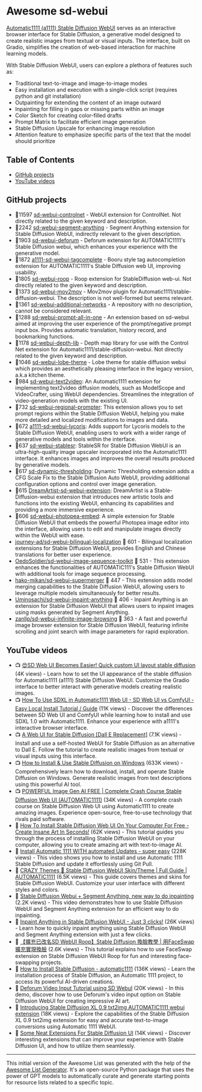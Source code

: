 # Awesome sd-webui

[Automatic1111 (a1111) Stable Diffusion WebUI](https://github.com/AUTOMATIC1111/stable-diffusion-webui) serves as an interactive browser interface for Stable Diffusion, a generative model designed to create realistic images from textual or visual inputs. The interface, built on Gradio, simplifies the creation of web-based interaction for machine learning models.

With Stable Diffusion WebUI, users can explore a plethora of features such as:

* Traditional text-to-image and image-to-image modes
* Easy installation and execution with a single-click script (requires python and git installation)
* Outpainting for extending the content of an image outward
* Inpainting for filling in gaps or missing parts within an image
* Color Sketch for creating color-filled drafts
* Prompt Matrix to facilitate efficient image generation
* Stable Diffusion Upscale for enhancing image resolution
* Attention feature to emphasize specific parts of the text that the model should prioritize


## Table of Contents

- [GitHub projects](#github-projects)
- [YouTube videos](#youtube-videos)

## GitHub projects

- 🌟11597 [sd-webui-controlnet](https://github.com/Mikubill/sd-webui-controlnet) - WebUI extension for ControlNet. Not directly related to the given keyword and description.
- 🌟2242 [sd-webui-segment-anything](https://github.com/continue-revolution/sd-webui-segment-anything) - Segment Anything extension for Stable Diffusion WebUI, indirectly relevant to the given description.
- 🌟1903 [sd-webui-deforum](https://github.com/deforum-art/sd-webui-deforum) - Deforum extension for AUTOMATIC1111's Stable Diffusion webui, which enhances your experience with the generative model.
- 🌟1872 [a1111-sd-webui-tagcomplete](https://github.com/DominikDoom/a1111-sd-webui-tagcomplete) - Booru style tag autocompletion extension for AUTOMATIC1111's Stable Diffusion web UI, improving usability.
- 🌟1805 [sd-webui-roop](https://github.com/s0md3v/sd-webui-roop) - Roop extension for StableDiffusion web-ui. Not directly related to the given keyword and description.
- 🌟1373 [sd-webui-mov2mov](https://github.com/Scholar01/sd-webui-mov2mov) - Mov2mov plugin for Automatic1111/stable-diffusion-webui. The description is not well-formed but seems relevant.
- 🌟1361 [sd-webui-additional-networks](https://github.com/kohya-ss/sd-webui-additional-networks) - A repository with no description, cannot be considered relevant.
- 🌟1288 [sd-webui-prompt-all-in-one](https://github.com/Physton/sd-webui-prompt-all-in-one) - An extension based on sd-webui aimed at improving the user experience of the prompt/negative prompt input box. Provides automatic translation, history record, and bookmarking functions.
- 🌟1178 [sd-webui-depth-lib](https://github.com/jexom/sd-webui-depth-lib) - Depth map library for use with the Control Net extension for Automatic1111/stable-diffusion-webui. Not directly related to the given keyword and description.
- 🌟1046 [sd-webui-lobe-theme](https://github.com/canisminor1990/sd-webui-lobe-theme) - Lobe theme for stable diffusion webui which provides an aesthetically pleasing interface in the legacy version, a.k.a kitchen theme.
- 🌟984 [sd-webui-text2video](https://github.com/kabachuha/sd-webui-text2video): An Automatic1111 extension for implementing text2video diffusion models, such as ModelScope and VideoCrafter, using WebUI dependencies. Streamlines the integration of video-generation models with the existing UI.
- 🌟732 [sd-webui-regional-prompter](https://github.com/hako-mikan/sd-webui-regional-prompter): This extension allows you to set prompt regions within the Stable Diffusion WebUI, helping you make more detailed and localized modifications to images and data.
- 🌟672 [a1111-sd-webui-lycoris](https://github.com/KohakuBlueleaf/a1111-sd-webui-lycoris): Adds support for Lycoris models to the Stable Diffusion WebUI, enabling users to work with a wider range of generative models and tools within the interface.
- 🌟637 [sd-webui-stablesr](https://github.com/pkuliyi2015/sd-webui-stablesr): StableSR for Stable Diffusion WebUI is an ultra-high-quality image upscaler incorporated into the Automatic1111 interface. It enhances images and improves the overall results produced by generative models.
- 🌟617 [sd-dynamic-thresholding](https://github.com/mcmonkeyprojects/sd-dynamic-thresholding): Dynamic Thresholding extension adds a CFG Scale Fix to the Stable Diffusion Auto WebUI, providing additional configuration options and control over image generation.
- 🌟615 [DreamArtist-sd-webui-extension](https://github.com/7eu7d7/DreamArtist-sd-webui-extension): DreamArtist is a Stable-Diffusion-webui extension that introduces new artistic tools and functions into the existing WebUI, enhancing its capabilities and providing a more immersive experience.
- 🌟606 [sd-webui-photopea-embed](https://github.com/yankooliveira/sd-webui-photopea-embed): A simple extension for Stable Diffusion WebUI that embeds the powerful Photopea image editor into the interface, allowing users to edit and manipulate images directly within the WebUI with ease.
- [journey-ad/sd-webui-bilingual-localization](https://github.com/journey-ad/sd-webui-bilingual-localization) 💫 601 - Bilingual localization extensions for Stable Diffusion WebUI, provides English and Chinese translations for better user experience.
- [OedoSoldier/sd-webui-image-sequence-toolkit](https://github.com/OedoSoldier/sd-webui-image-sequence-toolkit) 💫 531 - This extension enhances the functionalities of AUTOMATIC111's Stable Diffusion WebUI with additional tools for image sequence processing.
- [hako-mikan/sd-webui-supermerger](https://github.com/hako-mikan/sd-webui-supermerger) 💫 447 - This extension adds model merging capabilities to the Stable Diffusion WebUI, allowing users to leverage multiple models simultaneously for better results.
- [Uminosachi/sd-webui-inpaint-anything](https://github.com/Uminosachi/sd-webui-inpaint-anything) 💫 406 - Inpaint Anything is an extension for Stable Diffusion WebUI that allows users to inpaint images using masks generated by Segment Anything.
- [zanllp/sd-webui-infinite-image-browsing](https://github.com/zanllp/sd-webui-infinite-image-browsing) 💫 363 - A fast and powerful image browser extension for Stable Diffusion WebUI, featuring infinite scrolling and joint search with image parameters for rapid exploration.

## YouTube videos

- 📺 [😍SD Web UI Becomes Easier! Quick custom UI layout stable diffusion](https://www.youtube.com/watch?v=ceNJjNn1zKU) (4K views) - Learn how to set the UI appearance of the stable diffusion for Automatic1111 (a1111) Stable Diffusion WebUI. Customize the Gradio interface to better interact with generative models creating realistic images.
- 📺 [How To Use SDXL in Automatic1111 Web UI - SD Web UI vs ComfyUI - Easy Local Install Tutorial / Guide](https://www.youtube.com/watch?v=eY_v5IR4dUQ) (11K views) - Discover the differences between SD Web UI and ComfyUI while learning how to install and use SDXL 1.0 with Automatic1111. Enhance your experience with a1111's interactive browser interface.
- 📺 [A Web UI for Stable Diffusion [Dall E Replacement]](https://www.youtube.com/watch?v=vXrBTD8adW0) (7.1K views) - Install and use a self-hosted WebUI for Stable Diffusion as an alternative to Dall E. Follow the tutorial to create realistic images from textual or visual inputs using this interface.
- 📺 [How to Install & Use Stable Diffusion on Windows](https://www.youtube.com/watch?v=onmqbI5XPH8) (633K views) - Comprehensively learn how to download, install, and operate Stable Diffusion on Windows. Generate realistic images from text descriptions using this powerful AI tool.
- 📺 [POWERFUL Image Gen AI FREE | Complete Crash Course Stable Diffusion Web UI (AUTOMATIC1111)](https://www.youtube.com/watch?v=lc500CmPjkQ) (34K views) - A complete crash course on Stable Diffusion Web UI using Automatic1111 to create amazing images. Experience open-source, free-to-use technology that rivals paid software.
- 🎥 [How To Install Stable Diffusion Web UI On Your Computer For Free - Create Insane Art In Seconds!](https://www.youtube.com/watch?v=bu2xwx-6JGk) (62K views) - This tutorial guides you through the process of installing Stable Diffusion WebUI on your computer, allowing you to create amazing art with text-to-image AI.
- 🎥 [Install Automatic 1111 WITH automated Updates - super easy](https://www.youtube.com/watch?v=3cvP7yJotUM) (228K views) - This video shows you how to install and use Automatic 1111 Stable Diffusion and update it effortlessly using Git Pull.
- 🎥 [CRAZY Themes 🎨 Stable Diffusion WebUI Skin/Theme | Full Guide | AUTOMATIC1111](https://www.youtube.com/watch?v=bNjgjsIUk1k) (6.5K views) - This guide covers themes and skins for Stable Diffusion WebUI. Customize your user interface with different styles and colors.
- 🎥 [Stable Diffusion Webui + Segment Anything, new way to do inpainting](https://www.youtube.com/watch?v=ztGa_YHG16A) (2.2K views) - This video demonstrates how to use Stable Diffusion WebUI and Segment Anything extension for an efficient way to do inpainting.
- 🎥 [Inpaint Anything in Stable Diffusion WebUI - Just 3 clicks!](https://www.youtube.com/watch?v=yDYhIuS8hJ4) (26K views) - Learn how to quickly inpaint anything using Stable Diffusion WebUI and Segment Anything extension with just a few clicks.
- 🎥 [【擴充已改名SD WebUI Roop】Stable Diffusion 換臉教學 | 用FaceSwap擴充實現換臉](https://www.youtube.com/watch?v=yHxGUbNezkM) (2.6K views) - This tutorial explains how to use FaceSwap extension on Stable Diffusion WebUI Roop for fun and interesting face-swapping projects.
- 🎥 [How to Install Stable Diffusion - automatic1111](https://www.youtube.com/watch?v=kqXpAKVQDNU) (136K views) - Learn the installation process of Stable Diffusion, an Automatic 1111 project, to access its powerful AI-driven creations.
- 🎥 [Deforum Video Input Tutorial using SD WebuI](https://www.youtube.com/watch?v=EM1yoVh_q00) (20K views) - In this demo, discover how to use Deforum's video input option on Stable Diffusion WebUI for creating impressive AI art.
- 🎥 [Introducing Stable Diffusion XL 0.9 txt2img AUTOMATIC1111 webui extension](https://www.youtube.com/watch?v=iF4w7gFDaYM) (18K views) - Explore the capabilities of the Stable Diffusion XL 0.9 txt2img extension for easy and accurate text-to-image conversions using Automatic 1111 WebUI.
- 🎥 [Some Neat Extensions For Stable Diffusion UI](https://www.youtube.com/watch?v=IIfIPL9Dxas) (14K views) - Discover interesting extensions that can improve your experience with Stable Diffusion UI, and how to utilize them seamlessly.


---

This initial version of the Awesome List was generated with the help of the [Awesome List Generator](https://github.com/alialsaeedi19/GPT-Awesome-List-Maker). It's an open-source Python package that uses the power of GPT models to automatically curate and generate starting points for resource lists related to a specific topic. 